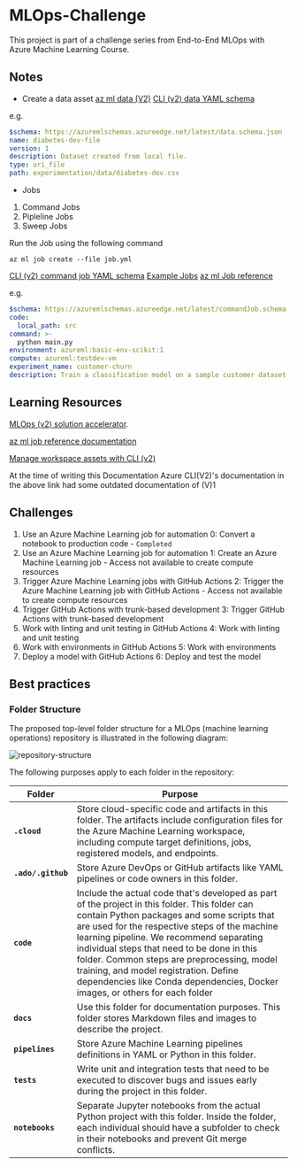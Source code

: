 # MLOps-Challenge

This project is part of a challenge series from End-to-End MLOps with Azure Machine Learning Course.


## Notes

- Create a data asset
[az ml data (V2)](https://learn.microsoft.com/en-us/cli/azure/ml/data?view=azure-cli-latest)
[CLI (v2) data YAML schema](https://github.com/Azure/azureml-examples/tree/main/cli/assets/data)

e.g.
``` yml
$schema: https://azuremlschemas.azureedge.net/latest/data.schema.json
name: diabetes-dev-file
version: 1
description: Dataset created from local file.
type: uri_file
path: experimentation/data/diabetes-dev.csv
```

- Jobs
1. Command Jobs
2. Pipleline Jobs
3. Sweep Jobs

Run the Job using the following command
```
az ml job create --file job.yml
```

[CLI (v2) command job YAML schema](https://learn.microsoft.com/en-us/azure/machine-learning/reference-yaml-job-command?view=azureml-api-2)
[Example Jobs](https://github.com/Azure/azureml-examples/tree/main/cli/jobs)
[az ml Job reference](https://learn.microsoft.com/en-us/cli/azure/ml/job?view=azure-cli-latest)

e.g.
```yml
$schema: https://azuremlschemas.azureedge.net/latest/commandJob.schema.json
code: 
  local_path: src
command: >-
  python main.py 
environment: azureml:basic-env-scikit:1
compute: azureml:testdev-vm
experiment_name: customer-churn
description: Train a classification model on a sample customer dataset.
```

## Learning Resources

[ MLOps (v2) solution accelerator](https://github.com/Azure/mlops-v2).

[ az ml job reference documentation](https://learn.microsoft.com/en-us/cli/azure/ml/job?view=azure-cli-latest)

[ Manage workspace assets with CLI (v2)](https://learn.microsoft.com/en-us/training/modules/create-azure-machine-learning-resources-cli-v2/4-manage-workspace-assets)

At the time of writing this Documentation Azure CLI(V2)'s documentation in the above link had some outdated documentation of (V)1 

## Challenges
1. Use an Azure Machine Learning job for automation	0: Convert a notebook to production code - `Completed`
2. Use an Azure Machine Learning job for automation	1: Create an Azure Machine Learning job - Access not available to create compute resources
3. Trigger Azure Machine Learning jobs with GitHub Actions	2: Trigger the Azure Machine Learning job with GitHub Actions - Access not available to create compute resources
4. Trigger GitHub Actions with trunk-based development	3: Trigger GitHub Actions with trunk-based development
5. Work with linting and unit testing in GitHub Actions	4: Work with linting and unit testing
6. Work with environments in GitHub Actions	5: Work with environments
7. Deploy a model with GitHub Actions	6: Deploy and test the model

## Best practices

### Folder Structure
The proposed top-level folder structure for a MLOps (machine learning operations) repository is illustrated in the following diagram:

![repository-structure](https://learn.microsoft.com/en-us/azure/cloud-adoption-framework/scenarios/cloud-scale-analytics/images/repository-structure.png)

The following purposes apply to each folder in the repository:

|Folder|Purpose|
|------|-------|
|**`.cloud`**|Store cloud-specific code and artifacts in this folder. The artifacts include configuration files for the Azure Machine Learning workspace, including compute target definitions, jobs, registered models, and endpoints.|
|**`.ado/.github`**|Store Azure DevOps or GitHub artifacts like YAML pipelines or code owners in this folder.|
|**`code`**|Include the actual code that's developed as part of the project in this folder. This folder can contain Python packages and some scripts that are used for the respective steps of the machine learning pipeline. We recommend separating individual steps that need to be done in this folder. Common steps are preprocessing, model training, and model registration. Define dependencies like Conda dependencies, Docker images, or others for each folder|
|**`docs`**|Use this folder for documentation purposes. This folder stores Markdown files and images to describe the project.|
|**`pipelines`**|Store Azure Machine Learning pipelines definitions in YAML or Python in this folder.|
|**`tests`**|Write unit and integration tests that need to be executed to discover bugs and issues early during the project in this folder.|
|**`notebooks`**|Separate Jupyter notebooks from the actual Python project with this folder. Inside the folder, each individual should have a subfolder to check in their notebooks and prevent Git merge conflicts.|